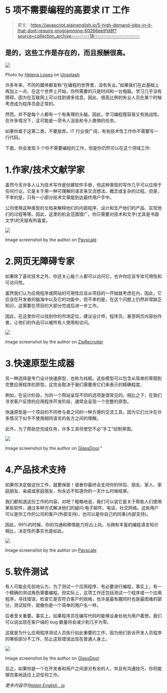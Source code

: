 # 5 项不需要编程的高要求 IT 工作

> 原文：<https://javascript.plainenglish.io/5-high-demand-jobs-in-it-that-dont-require-programming-60266ee91d8f?source=collection_archive---------18----------------------->

## 是的，这些工作是存在的，而且报酬很高。

![](img/b3edce42b85eaa909282b3d879173ed4.png)

Photo by [Helena Lopes](https://unsplash.com/@wildlittlethingsphoto?utm_source=medium&utm_medium=referral) on [Unsplash](https://unsplash.com?utm_source=medium&utm_medium=referral)

许多年来，不同的媒体都宣称“在编程的世界里，没有失业。”如果我们在此基础上再加上一点，在这个世界上开始，你所需要的只是时间和一台电脑。学习几乎没有障碍，因为在互联网上可以找到很多信息。因此，很高比例的失业人员在某个时候考虑成为程序员是正常的。

然而，并不是每个人都有一个有条理的头脑。因此，学习编程既容易又有挑战性。在许多情况下，这可能是一项令人沮丧和令人畏惧的任务。

如果你属于这第二类，不要放弃。IT 行业很广阔，有些技术性工作你不需要写一行代码。

下面，你会发现 5 个你不需要编程的工作，但是你仍然可以在这个领域工作:

# 1.作家/技术文献学家

虽然今天许多人认为技术写作是创建软件手册，但这种类型的写作几乎可以应用于任何行业。它是关于用一种可理解的语言来交流想法、概念或复杂的过程。但是，不幸的是，只有一小部分技术文章能到达最终用户手中。

公司使用这种类型的文档来解释他们的内部程序、设计和生产他们的产品、实现他们的过程等等。因此，这里的机会范围很广。你只需要对技术和文字(尤其是书面文字)的天赋有所喜爱。

![](img/6ca02f2c37bfbfa039391518eb02a73e.png)

Image screenshot by the author on [Payscale](https://www.payscale.com/research/US/Job=Technical_Writer/Salary)

# 2.网页无障碍专家

如果除了喜欢技术之外，你还关心每个人都可以访问它，也许你应该专攻可用性和可访问性。

虽然我们认为应用程序或网站的可用性应该从项目的一开始就考虑在内，因此，它应该在开发者的脑海中以及它的功能中，但不幸的是，在这个问题上仍然非常缺乏知识，这需要在项目的大部分完成后进一步工作。

因此，在这里你可以找到你的市场定位，建议设计师，程序员，甚至网页内容创作者，让他们的作品可以被所有人使用和访问。

![](img/4efbb94f4dc37f56aa856e5d7086a5e4.png)

Image screenshot by the author on [ZipRecruiter](https://www.ziprecruiter.com/Salaries/Web-Accessibility-Specialist-Salary)

# 3.快速原型生成器

另一种选择是专门设计快速原型，也称为线框。这些模型可以包含从简单的草图到完整应用程序的原型。这完全取决于我们需要用它们来表示的精确程度。

例如，在设计阶段，为同一个网站呈现不同的选项是很常见的。相比之下，在我们寻求客户反馈的应用程序开发阶段，通常会呈现一个完整的原型。

快速原型是一个项目的不同参与者之间的一种方便的交流工具，因为它们允许在许多情况下似乎不使用相同语言的各方之间的理解。

此外，为了帮助您完成任务，许多工具将使您不必“手工”绘制草图。

![](img/4ddc39b61e0d841b39d8f073153430da.png)

Image screenshot by the author on [GlassDoor](https://www.glassdoor.com/Salaries/rapid-prototyping-technician-salary-SRCH_KO0,28.htm).”

# 4.产品技术支持

如果你决定做这份工作，就要保密！或者你最终会支持你的伴侣、朋友、家人、家庭朋友、亲戚或家庭朋友，你永远不知道你的一天什么时候结束。

我们都知道这份工作的内容，对吧？粗略地说，我们可以说它是关于帮助人们使用某些软件，通过多种方式解决他们的疑问:电子邮件，电话，社交网络。这些用户可以是你工作的公司的客户(外部支持)，也可以是你自己的同事(内部支持)。

因此，99%的时候，你的沟通和移情能力将占上风，与拥有丰富的编程语言知识相比，决定性的事实也是如此。

![](img/27e946d5c29ec9ebac07880c41fc4073.png)

Image screenshot by the author on [Payscale](https://www.payscale.com/research/US/Job=Technical_Support_Specialist/Salary)

# 5.软件测试

有人可能会先验地认为，为了测试一个应用程序，有必要进行编程，事实上，有一个精确的测试角色需要编程。但实际上，这项工作还包括测试一个程序或一个应用程序，寻找错误，检查它是否符合客户的规格，也许是最有趣同时也是最困难的部分，测试软件，就像你是一个简单的用户名一样。

后者至关重要。事实上，如果程序员在编写代码时能够设身处地为用户着想，我们可以说出现在客户端的 bug 数量将会减少到几乎为零。

这就是为什么应用程序测试人员执行如此重要的工作，因为他们告诉开发人员程序的哪些部分不工作，防止这些错误出现在普通人身上。

![](img/4452ede939d106bc7caeebe5c2ddb926.png)

Image screenshot by the author on [GlassDoor](https://www.glassdoor.com/Salaries/software-tester-salary-SRCH_KO0,15.htm)

总之，如果你是一个在开发者和用户之间游刃有余的人，并且有沟通技巧，你将能够完美地适应上述任何工作。

*更多内容尽在*[*plain English . io*](http://plainenglish.io/)